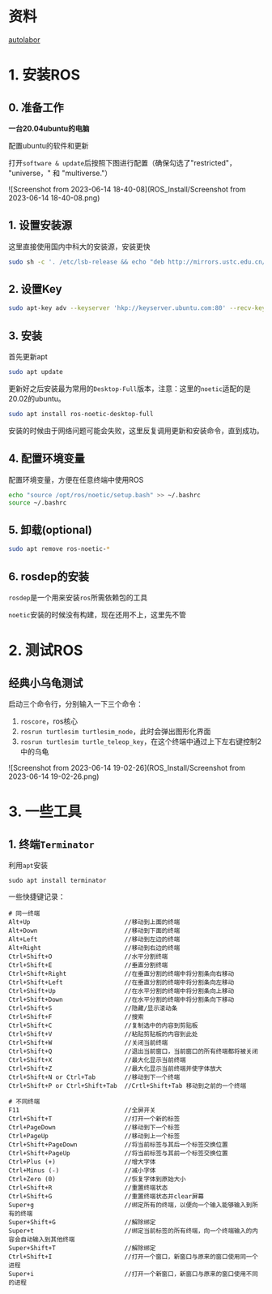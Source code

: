 # 资料

[autolabor](http://www.autolabor.com.cn/book/ROSTutorials/chapter1/12-roskai-fa-gong-ju-an-zhuang/124-an-zhuang-ros.html)



# 1. 安装ROS

## 0. 准备工作

**一台20.04ubuntu的电脑**



配置ubuntu的软件和更新

打开`software & update`后按照下图进行配置（确保勾选了"restricted"， "universe，" 和 "multiverse."）

![Screenshot from 2023-06-14 18-40-08](ROS_Install/Screenshot from 2023-06-14 18-40-08.png)



## 1. 设置安装源

这里直接使用国内中科大的安装源，安装更快

```bash
sudo sh -c '. /etc/lsb-release && echo "deb http://mirrors.ustc.edu.cn/ros/ubuntu/ `lsb_release -cs` main" > /etc/apt/sources.list.d/ros-latest.list'
```



## 2. 设置Key

```bash
sudo apt-key adv --keyserver 'hkp://keyserver.ubuntu.com:80' --recv-key C1CF6E31E6BADE8868B172B4F42ED6FBAB17C654
```



## 3. 安装

首先更新apt

```bash
sudo apt update
```



更新好之后安装最为常用的`Desktop-Full`版本，注意：这里的`noetic`适配的是20.02的ubuntu。

```bash
sudo apt install ros-noetic-desktop-full
```



安装的时候由于网络问题可能会失败，这里反复调用更新和安装命令，直到成功。



## 4. 配置环境变量

配置环境变量，方便在任意终端中使用ROS

```bash
echo "source /opt/ros/noetic/setup.bash" >> ~/.bashrc
source ~/.bashrc
```



## 5. 卸载(optional)

```bash
sudo apt remove ros-noetic-*
```



## 6. rosdep的安装

`rosdep`是一个用来安装`ros`所需依赖包的工具

`noetic`安装的时候没有构建，现在还用不上，这里先不管



# 2. 测试ROS

## 经典小乌龟测试

启动三个命令行，分别输入一下三个命令：

1. `roscore`，ros核心
2. `rosrun turtlesim turtlesim_node`，此时会弹出图形化界面
3. `rosrun turtlesim turtle_teleop_key`，在这个终端中通过上下左右键控制2中的乌龟

![Screenshot from 2023-06-14 19-02-26](ROS_Install/Screenshot from 2023-06-14 19-02-26.png)



# 3. 一些工具

## 1. 终端`Terminator`

利用`apt`安装

```she
sudo apt install terminator
```

一些快捷键记录：

```
# 同一终端
Alt+Up                          //移动到上面的终端
Alt+Down                        //移动到下面的终端
Alt+Left                        //移动到左边的终端
Alt+Right                       //移动到右边的终端
Ctrl+Shift+O                    //水平分割终端
Ctrl+Shift+E                    //垂直分割终端
Ctrl+Shift+Right                //在垂直分割的终端中将分割条向右移动
Ctrl+Shift+Left                 //在垂直分割的终端中将分割条向左移动
Ctrl+Shift+Up                   //在水平分割的终端中将分割条向上移动
Ctrl+Shift+Down                 //在水平分割的终端中将分割条向下移动
Ctrl+Shift+S                    //隐藏/显示滚动条
Ctrl+Shift+F                    //搜索
Ctrl+Shift+C                    //复制选中的内容到剪贴板
Ctrl+Shift+V                    //粘贴剪贴板的内容到此处
Ctrl+Shift+W                    //关闭当前终端
Ctrl+Shift+Q                    //退出当前窗口，当前窗口的所有终端都将被关闭
Ctrl+Shift+X                    //最大化显示当前终端
Ctrl+Shift+Z                    //最大化显示当前终端并使字体放大
Ctrl+Shift+N or Ctrl+Tab        //移动到下一个终端
Ctrl+Shift+P or Ctrl+Shift+Tab  //Crtl+Shift+Tab 移动到之前的一个终端

# 不同终端
F11                             //全屏开关
Ctrl+Shift+T                    //打开一个新的标签
Ctrl+PageDown                   //移动到下一个标签
Ctrl+PageUp                     //移动到上一个标签
Ctrl+Shift+PageDown             //将当前标签与其后一个标签交换位置
Ctrl+Shift+PageUp               //将当前标签与其前一个标签交换位置
Ctrl+Plus (+)                   //增大字体
Ctrl+Minus (-)                  //减小字体
Ctrl+Zero (0)                   //恢复字体到原始大小
Ctrl+Shift+R                    //重置终端状态
Ctrl+Shift+G                    //重置终端状态并clear屏幕
Super+g                         //绑定所有的终端，以便向一个输入能够输入到所有的终端
Super+Shift+G                   //解除绑定
Super+t                         //绑定当前标签的所有终端，向一个终端输入的内容会自动输入到其他终端
Super+Shift+T                   //解除绑定
Ctrl+Shift+I                    //打开一个窗口，新窗口与原来的窗口使用同一个进程
Super+i                         //打开一个新窗口，新窗口与原来的窗口使用不同的进程
```

